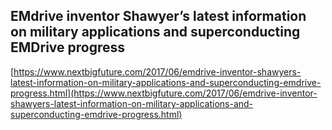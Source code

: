 ## EMdrive inventor Shawyer’s latest information on military applications and superconducting EMDrive progress
  
  [https://www.nextbigfuture.com/2017/06/emdrive-inventor-shawyers-latest-information-on-military-applications-and-superconducting-emdrive-progress.html](https://www.nextbigfuture.com/2017/06/emdrive-inventor-shawyers-latest-information-on-military-applications-and-superconducting-emdrive-progress.html)